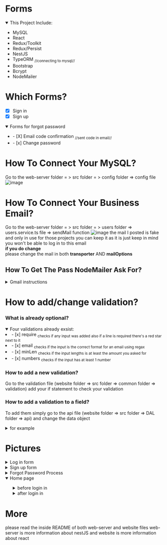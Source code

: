 # Forms
<details open>
    <summary>This Project Include:</summary>
    <ul>
        <li> MySQL</li>
        <li> React</li>
        <li> Redux/Toolkit</li>
        <li> Redux/Persist</li>
        <li> NestJS</li>
        <li> TypeORM <sub>//connecting to mysql//</sub></li>
        <li> Bootstrap</li>
        <li> Bcrypt</li>
        <li> NodeMailer</li>
    </ul>
</details>


# Which Forms?
- [x] Sign in 
- [x] Sign up 
<details open>
    <summary>Forms for forgot password</summary>
    <ul>
        <li> - [X] Email code confirmation <sub>//sent code in email//</sub></li>
        <li> - [x] Change password</li>
    </ul>
</details>

# How To Connect Your MySQL?
Go to the web-server folder = > src folder = > config folder => config file
![image](https://user-images.githubusercontent.com/108211669/198382456-b2e9e295-8405-45ff-b58d-12a1ca83bdf1.png)

# How To Connect Your Business Email?
Go to the web-server folder = > src folder = > users folder => users.service.ts file => sendMail function
![image](https://user-images.githubusercontent.com/108211669/212913263-0cf83432-4ff5-46dd-a106-19a1bdf545ee.png)
the mail I posted is fake and only in use for those projects you can keep it as it is just keep in mind you won't be able to log in to this email
<br/>
**if you do change** 
<br/>
please change the mail in both **transporter** AND **mailOptions**

## How To Get The Pass NodeMailer Ask For?
<details close>
    <summary>Gmail instructions</summary>
    <ul>
        <li> Enter the security on your account </li>
        <li> Find the 2 step verification </li>
        <li> After approving that you'll get a other apps passwords </li>
        <li> Enter for another write nodeMailer and you'll recive a password </li>
        <li> Enter that password as your pass </li>
        <li> Send a mail to check connection :) </li>
    </ul>
</details>

# How to add/change validation?
### What is already optional?
<details open>
    <summary>Four validations already exsist:</summary>
    <li>- [x] require <sub>checks if any input was added also if a line is required there's a red star next to it</sub></li>
    <li>- [x] email <sub>checks if the input is the correct format for an email using regax</sub></li>
    <li>- [x] minLen <sub>checks if the input lengths is at least the amount you asked for</sub></li>
    <li>- [x] numbers <sub>checks if the input has at least 1 number</sub></li>
</details>
 

### How to add a new validation?
Go to the validation file (website folder => src folder => common folder => validation) add your if statement to check your validation
### How to add a validation to a field?
To add them simply go to the api file (website folder => src folder => DAL folder => api) and change the data object 
<details>
    <summary>for example</summary>
    <ul>
        <img src='https://user-images.githubusercontent.com/108211669/198567878-b28285b9-0842-4bb5-b07c-375342a7d0a2.png'/>
    </ul>
</details>

# Pictures
<details>
    <summary>Log in form</summary>
    <ul>
        <li><img alt='image of the Log in form' src='https://user-images.githubusercontent.com/108211669/213479511-6e766e34-977a-4881-9aaa-afdecd6be757.png'/> </li>
    </ul>
</details>
<details>
    <summary>Sign up form</summary>
    <ul>
        <li><img alt='image of the Sign up form' src='https://user-images.githubusercontent.com/108211669/213479708-764d19b4-8a83-4264-8cf9-4db2f5254a4b.png'/></li>
    </ul>
</details>
<details>
    <summary>Forgot Password Process</summary>
    <ul>
        <li><img alt='image of the enter code form' src='https://user-images.githubusercontent.com/108211669/213480214-348ef531-a17b-4d7c-ab76-13b073bf66cc.png'/></li>
        <li><img alt='image of the code email' src='https://user-images.githubusercontent.com/108211669/213480351-7d52a366-12ea-413b-bf61-b6b2a5f2f889.png'/></li>
        <li><img alt='image of the change password form' src='https://user-images.githubusercontent.com/108211669/213480482-6dd5c005-1d01-40f6-8d81-f304a7ce7ee4.png'/></li>
        <li>phone mode - <img alt='image of the password on phone mode' src='https://user-images.githubusercontent.com/108211669/213480878-461711ef-a53b-40d5-b229-c3b8c7cccd7f.png'/></li>
    </ul>
</details>
<details open>
    <summary>Home page</summary>
    <ul>
      <details>
         <summary>before login in</summary>
         <ul>
            <li><img src='https://user-images.githubusercontent.com/108211669/201970481-f3a6b51f-be93-41d4-b0d8-c354acff78a9.png'/>
            <p>a click on the light blue text would take the user back to the log in form and a click on the sign up button would take the user to the sign up form</p>             </li>
         </ul>
      </details>
      <details>
         <summary>after login in</summary>
         <ul>
            <li><img src='https://user-images.githubusercontent.com/108211669/201971086-ab8c2229-5062-49a7-b40d-27a8c3ebf919.png'/>
            <p>after pressing enter in the login form the user would be transfered to the home page and the user first name would be used, a click onthe log out button             will changed the page back to its state before login in</p></li>
         </ul>
      </details>
    </ul>
</details>


# More
please read the inside README of both web-server and website files
web-server is more information about nestJS
and website is more information about react
